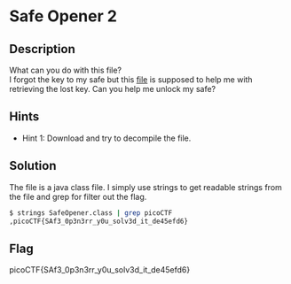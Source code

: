 # Safe Opener 2

## Description

What can you do with this file?\
I forgot the key to my safe but this [file](https://artifacts.picoctf.net/c/289/SafeOpener.class) is supposed to help me with retrieving the lost key. Can you help me unlock my safe?

## Hints

- Hint 1: Download and try to decompile the file.

## Solution

The file is a java class file. I simply use strings to get readable strings from the file and grep for filter out the flag.

```bash
$ strings SafeOpener.class | grep picoCTF
,picoCTF{SAf3_0p3n3rr_y0u_solv3d_it_de45efd6}
```

## Flag

picoCTF{SAf3_0p3n3rr_y0u_solv3d_it_de45efd6}
